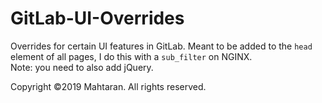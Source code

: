 # GitLab-UI-Overrides
Overrides for certain UI features in GitLab. Meant to be added to the `head` element of all pages, I do this with a `sub_filter` on NGINX.<br />
Note: you need to also add jQuery.

Copyright ©2019 Mahtaran. All rights reserved.
